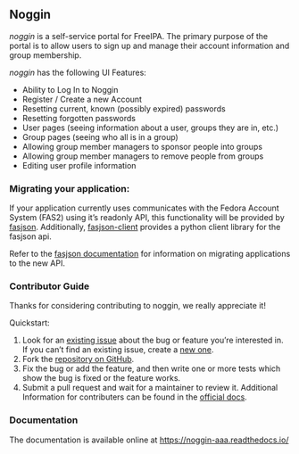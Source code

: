 ## Noggin

*noggin* is a self-service portal for FreeIPA.
The primary purpose of the portal is to allow users to sign up and manage their
account information and group membership.

*noggin* has the following UI Features:

- Ability to Log In to Noggin
- Register / Create a new Account
- Resetting current, known (possibly expired) passwords
- Resetting forgotten passwords
- User pages (seeing information about a user, groups they are in, etc.)
- Group pages (seeing who all is in a group)
- Allowing group member managers to sponsor people into groups
- Allowing group member managers to remove people from groups
- Editing user profile information

### Migrating your application:

If your application currently uses communicates with the Fedora Account System (FAS2) using it’s readonly API, this functionality will be provided by [fasjson](https://github.com/fedora-infra/fasjson/). Additionally, [fasjson-client](https://github.com/fedora-infra/fasjson-client/) provides a python client library for the fasjson api.

Refer to the [fasjson documentation](https://fasjson.readthedocs.io/) for information on migrating applications to the new API.

### Contributor Guide

Thanks for considering contributing to noggin, we really appreciate it!

Quickstart:

1.  Look for an  [existing issue](https://github.com/fedora-infra/noggin/issues)  about the bug or feature you’re interested in. If you can’t find an existing issue, create a  [new one](https://github.com/fedora-infra/noggin/issues/new).
2.  Fork the  [repository on GitHub](https://github.com/fedora-infra/noggin).
3.  Fix the bug or add the feature, and then write one or more tests which show the bug is fixed or the feature works.
4.  Submit a pull request and wait for a maintainer to review it.
Additional Information for contributers can be found in the [official docs](https://noggin-aaa.readthedocs.io/en/latest/contributing.html).

### Documentation

The documentation is available online at https://noggin-aaa.readthedocs.io/
